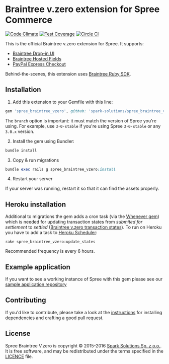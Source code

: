 # Braintree v.zero extension for Spree Commerce

[![Code Climate](https://codeclimate.com/repos/560308aa6956801375000a4e/badges/9874199a656054d613cd/gpa.svg)](https://codeclimate.com/repos/560308aa6956801375000a4e/feed) [![Test Coverage](https://codeclimate.com/repos/560308aa6956801375000a4e/badges/9874199a656054d613cd/coverage.svg)](https://codeclimate.com/repos/560308aa6956801375000a4e/coverage) [![Circle CI](https://circleci.com/gh/spark-solutions/spree_braintree_vzero.svg?style=svg&circle-token=3171e5c1f53e64db0b323332e573533a3bdde115)](https://circleci.com/gh/spark-solutions/spree_braintree_vzero)

This is the official Braintree v.zero extension for Spree. It supports:
* [Braintree Drop-in UI](https://github.com/spark-solutions/spree_braintree_vzero/wiki/Drop-in-UI)
* [Braintree Hosted Fields](https://github.com/spark-solutions/spree_braintree_vzero/wiki/Hosted-Fields)
* [PayPal Express Checkout](https://github.com/spark-solutions/spree_braintree_vzero/wiki/PayPal-Express)

Behind-the-scenes, this extension uses [Braintree Ruby SDK](https://github.com/braintree/braintree_ruby).


## Installation

1. Add this extension to your Gemfile with this line:
  ```ruby
  gem 'spree_braintree_vzero', github: 'spark-solutions/spree_braintree_vzero', branch: 'X-X-stable'
  ```

  The `branch` option is important: it must match the version of Spree you're using.
  For example, use `3-0-stable` if you're using Spree `3-0-stable` or any `3.0.x` version.

2. Install the gem using Bundler:
  ```ruby
  bundle install
  ```

3. Copy & run migrations
  ```ruby
  bundle exec rails g spree_braintree_vzero:install
  ```

4. Restart your server

  If your server was running, restart it so that it can find the assets properly.



## Heroku installation

Additional to migrations the gem adds a cron task (via the [Whenever gem](https://github.com/javan/whenever)) which is needed for updating transaction states from _submited for settlement_ to _settled_ ([Braintree v.zero transaction states](https://developers.braintreepayments.com/guides/transactions/ruby#status)). To run on Heroku you have to add a task to [Heroku Scheduler](https://devcenter.heroku.com/articles/scheduler):

```
rake spree_braintree_vzero:update_states
```

Recommended frequency is every 6 hours.


## Example application

If you want to see a working instance of Spree with this gem please see our [sample application repository](https://github.com/spark-solutions/spree_braintree_vzero_example)


## Contributing

If you'd like to contribute, please take a look at the
[instructions](CONTRIBUTING.md) for installing dependencies and crafting a good
pull request.

## License

Spree Braintree V.zero is copyright © 2015-2016
[Spark Solutions Sp. z o.o.](http://sparksolutions.co?utm_source=github). It is free software,
and may be redistributed under the terms specified in the
[LICENCE](LICENSE) file.

[LICENSE]: https://github.com/spark-solutions/spree_braintree_vzero/blob/master/LICENSE
